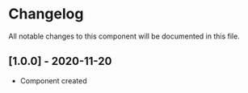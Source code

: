 # Changelog
All notable changes to this component will be documented in this file.

## [1.0.0] - 2020-11-20
- Component created
